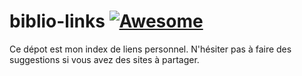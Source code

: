 # biblio-links [![Awesome](https://awesome.re/badge.svg)](https://awesome.re)

Ce dépot est mon index de liens personnel. N'hésiter pas à faire des suggestions si vous avez des sites à partager.
